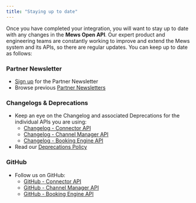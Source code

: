 ```yaml
---
title: "Staying up to date"
---
```



Once you have completed your integration, you will want to stay up to date with any changes in the __Mews Open API__.
Our expert product and engineering teams are constantly working to improve and extend the Mews system and its APIs, so there are regular updates. You can keep up to date as follows:

### Partner Newsletter

* [Sign up](https://www.mews.com/en/partners-newsletter-subscription) for the Partner Newsletter
* Browse previous [Partner Newsletters](partner-newsletters.md)

### Changelogs &amp; Deprecations

* Keep an eye on the Changelog and associated Deprecations for the individual APIs you are using:
  * [Changelog - Connector API](https://mews-systems.gitbook.io/connector-api/changelog)
  * [Changelog - Channel Manager API](https://mews-systems.gitbook.io/channel-manager-api/changelog)
  * [Changelog - Booking Engine API](https://mews-systems.gitbook.io/booking-engine-guide/changelog)
* Read our [Deprecations Policy](deprecations-policy.md)

### GitHub
  
* Follow us on GitHub:
  * [GitHub - Connector API](https://github.com/MewsSystems/gitbook-connector-api)
  * [GitHub - Channel Manager API](https://github.com/MewsSystems/gitbook-channel-manager-api)
  * [GitHub - Booking Engine API](https://github.com/MewsSystems/gitbook-booking-engine)
